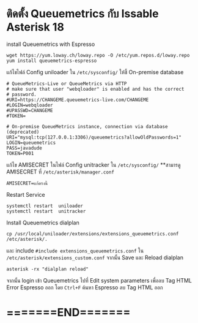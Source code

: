 # ติดตั้ง Queuemetrics กับ Issable Asterisk 18
install Queuemetrics with Espresso
```
wget https://yum.loway.ch/loway.repo -O /etc/yum.repos.d/loway.repo
yum install queuemetrics-espresso
```

แก้ไขไฟล์ Config uniloader ใน ``/etc/sysconfig/`` ให้ชี้ On-premise database
```
# QueueMetrics-Live or QueueMetrics via HTTP
# make sure that user "webqloader" is enabled and has the correct
# password.
#URI=https://CHANGEME.queuemetrics-live.com/CHANGEME
#LOGIN=webqloader
#UPASSWD=CHANGEME
#TOKEN=

# On-premise QueueMetrics instance, connection via database (deprecated)
URI="mysql:tcp(127.0.0.1:3306)/queuemetrics?allowOldPasswords=1"
LOGIN=queuemetrics
PASS=javadude
TOKEN=P001
```

แก้ไข AMISECRET ในไฟล์ Config unitracker ใน ``/etc/sysconfig/`` **สามารดู AMISECRET ที่ ``/etc/asterisk/manager.conf``
```
AMISECRET=แก้ตรงนี้
```

Restart Service
```
systemctl restart  uniloader
systemctl restart  unitracker
```

Install Queuemetrics dialplan 
```
cp /usr/local/uniloader/extensions/extensions_queuemetrics.conf /etc/asterisk/.
```
และ include ``#include extensions_queuemetrics.conf`` ใน ``/etc/asterisk/extensions_custom.conf`` จากนั้น Save และ Reload dialplan
```
asterisk -rx "dialplan reload"
```

จากนั้น login เข้า Queuemetrics ไปที่ Edit system parameters เพื่อลบ Tag HTML  Error Espresso ออก โดย ``Ctrl+F`` ค้นหา Espresso ลบ Tag HTML ออก

# =======END=======
